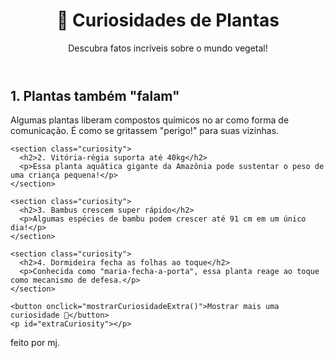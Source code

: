 <html lang="pt-BR">
<head>
  <meta charset="UTF-8">
  <meta name="viewport" content="width=device-width, initial-scale=1.0">
  <title>Curiosidades de Plantas</title>
  <link rel="stylesheet" href="styles.css">
</head>
<body>
  <header>
    <h1>🌱 Curiosidades de Plantas</h1>
    <p>Descubra fatos incríveis sobre o mundo vegetal!</p>
  </header>

  <main>
    <section class="curiosity">
      <h2>1. Plantas também "falam"</h2>
      <p>Algumas plantas liberam compostos químicos no ar como forma de comunicação. É como se gritassem "perigo!" para suas vizinhas.</p>
    </section>

    <section class="curiosity">
      <h2>2. Vitória-régia suporta até 40kg</h2>
      <p>Essa planta aquática gigante da Amazônia pode sustentar o peso de uma criança pequena!</p>
    </section>

    <section class="curiosity">
      <h2>3. Bambus crescem super rápido</h2>
      <p>Algumas espécies de bambu podem crescer até 91 cm em um único dia!</p>
    </section>

    <section class="curiosity">
      <h2>4. Dormideira fecha as folhas ao toque</h2>
      <p>Conhecida como "maria-fecha-a-porta", essa planta reage ao toque como mecanismo de defesa.</p>
    </section>

    <button onclick="mostrarCuriosidadeExtra()">Mostrar mais uma curiosidade 🌿</button>
    <p id="extraCuriosity"></p>
  </main>

  <footer>
    <p>feito por mj.</p>
  </footer>

  <script src="script.js"></script>
</body>
</html>
